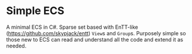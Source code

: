 # Simple ECS
A minimal ECS in C#. Sparse set based with EnTT-like (https://github.com/skypjack/entt) `View`s and `Group`s. Purposely simple so those new to ECS can read and understand all the code and extend it as needed.
